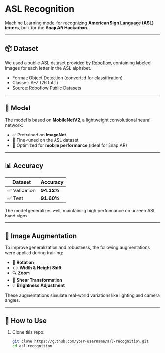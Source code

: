 # ASL Recognition

Machine Learning model for recognizing **American Sign Language (ASL) letters**, built for the **Snap AR Hackathon**.

---

## 📦 Dataset

We used a public ASL dataset provided by [Roboflow](https://public.roboflow.com/object-detection/american-sign-language-letters), containing labeled images for each letter in the ASL alphabet.

- Format: Object Detection (converted for classification)
- Classes: A–Z (26 total)
- Source: Roboflow Public Datasets

---

## 🧠 Model

The model is based on **MobileNetV2**, a lightweight convolutional neural network:

- ✅ Pretrained on **ImageNet**
- 🔁 Fine-tuned on the ASL dataset
- 🔧 Optimized for **mobile performance** (ideal for Snap AR)

---

## 📊 Accuracy

| Dataset       | Accuracy   |
|---------------|------------|
| ✅ Validation | **94.12%** |
| ✅ Test       | **91.60%** |

The model generalizes well, maintaining high performance on unseen ASL hand signs.

---

## 🧪 Image Augmentation

To improve generalization and robustness, the following augmentations were applied during training:

- 🔄 **Rotation**
- ↔️ **Width & Height Shift**
- 🔍 **Zoom**
- 📐 **Shear Transformation**
- 💡 **Brightness Adjustment**

These augmentations simulate real-world variations like lighting and camera angles.

---

## 🚀 How to Use

1. Clone this repo:

   ```bash
   git clone https://github.com/your-username/asl-recognition.git
   cd asl-recognition
